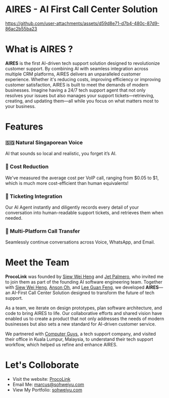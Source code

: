 # AIRES - AI First Call Center Solution
https://github.com/user-attachments/assets/d59d8e71-d7b4-480c-87d9-86ac2b55ba23

# What is AIRES ?
**AIRES** is the first AI-driven tech support solution designed to revolutionize customer support. By combining AI with seamless integration across multiple CRM platforms, AIRES delivers an unparalleled customer experience. Whether it's reducing costs, improving efficiency or improving customer satisfaction, AIRES is built to meet the demands of modern businesses. Imagine having a 24/7 tech support agent that not only resolves your issues but also manages your support tickets—retrieving, creating, and updating them—all while you focus on what matters most to your business.

# Features

### 🇸🇬 Natural Singaporean Voice
AI that sounds so local and realistic, you forget it’s AI.

### 🤑 Cost Reduction
We've measured the average cost per VoIP call, ranging from $0.05 to $1, which is much more cost-efficient than human equivalents!

### 📝 Ticketing Integration
Our AI Agent instantly and diligently records every detail of your conversation into human-readable support tickets, and retrieves them when needed.

### 📱 Multi-Platform Call Transfer
Seamlessly continue conversations across Voice, WhatsApp, and Email.

# Meet the Team

**ProcoLink** was founded by [Siew Wei Heng](https://www.linkedin.com/in/wei-heng/) and [Jet Palmero](https://www.linkedin.com/in/jet-palmero/), who invited me to join them as part of the founding AI software engineering team. Together with [Siew Wei Heng](\https://www.linkedin.com/in/wei-heng/), [Anson Oh](https://www.linkedin.com/in/anson-oh/), and [Lee Guan Feng](https://www.linkedin.com/in/lee-guan-feng/), we developed **AIRES**—an AI-First Call Center Solution designed to transform the future of tech support.

As a team, we iterate on design prototypes, plan software architecture, and code to bring AIRES to life. Our collaborative efforts and shared vision have enabled us to create a product that not only addresses the needs of modern businesses but also sets a new standard for AI-driven customer service.

We partnered with [Computer Guys](https://comguys.com/), a tech support company, and visited their office in Kuala Lumpur, Malaysia, to understand their tech support workflow, which helped us refine and enhance AIRES.

# Let's Colloborate
- Visit the website: [ProcoLink](proco.link)
- Email Me: marcus@sohweiyu.com
- View My Portfolio: [sohweiyu.com](sohweiyu.com)

